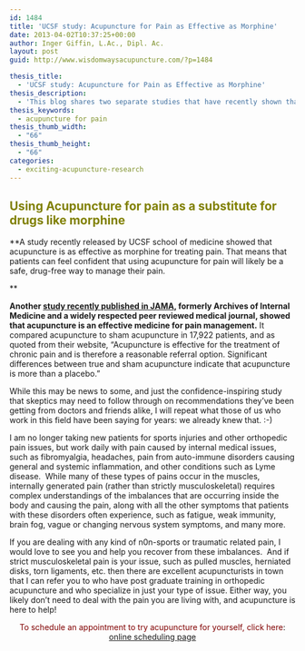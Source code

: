 ```yaml
---
id: 1484
title: 'UCSF study: Acupuncture for Pain as Effective as Morphine'
date: 2013-04-02T10:37:25+00:00
author: Inger Giffin, L.Ac., Dipl. Ac.
layout: post
guid: http://www.wisdomwaysacupuncture.com/?p=1484

thesis_title:
  - 'UCSF study: Acupuncture for Pain as Effective as Morphine'
thesis_description:
  - 'This blog shares two separate studies that have recently shown that using acupuncture for pain is very effective. '
thesis_keywords:
  - acupuncture for pain
thesis_thumb_width:
  - "66"
thesis_thumb_height:
  - "66"
categories:
  - exciting-acupuncture-research
---
```

## <span style="color: #808000;"><strong>Using Acupuncture for pain as a substitute for drugs like morphine</strong></span>

**A study recently released by UCSF school of medicine showed that acupuncture is as effective as morphine for treating pain. That means that patients can feel confident that using acupuncture for pain will likely be a safe, drug-free way to manage their pain.
  
** 

**Another [study recently published in JAMA](http://archinte.jamanetwork.com/article.aspx?articleid=1357513 "acupuncture proven effective for pain"), formerly Archives of Internal Medicine and a widely respected peer reviewed medical journal, showed that acupuncture is an effective medicine for pain management.** It compared acupuncture to sham acupuncture in 17,922 patients, and as quoted from their website, &#8220;Acupuncture is effective for the treatment of chronic pain and is therefore a reasonable referral option. Significant differences between true and sham acupuncture indicate that acupuncture is more than a placebo.&#8221;

While this may be news to some, and just the confidence-inspiring study that skeptics may need to follow through on recommendations they&#8217;ve been getting from doctors and friends alike, I will repeat what those of us who work in this field have been saying for years: we already knew that. :-)

I am no longer taking new patients for sports injuries and other orthopedic pain issues, but work daily with pain caused by internal medical issues, such as fibromyalgia, headaches, pain from auto-immune disorders causing general and systemic inflammation, and other conditions such as Lyme disease.  While many of these types of pains occur in the muscles, internally generated pain (rather than strictly musculoskeletal) requires complex understandings of the imbalances that are occurring inside the body and causing the pain, along with all the other symptoms that patients with these disorders often experience, such as fatigue, weak immunity, brain fog, vague or changing nervous system symptoms, and many more.

If you are dealing with any kind of n0n-sports or traumatic related pain, I would love to see you and help you recover from these imbalances.  And if strict musculoskeletal pain is your issue, such as pulled muscles, herniated disks, torn ligaments, etc. then there are excellent acupuncturists in town that I can refer you to who have post graduate training in orthopedic acupuncture and who specialize in just your type of issue. Either way, you likely don&#8217;t need to deal with the pain you are living with, and acupuncture is here to help!

<p style="text-align: center;">
  <span style="color: #800000;">To schedule an appointment to try acupuncture for yourself, click here</span>: <a title="Online Acupuncture Scheduling" href="http://www.wisdomwaysacupuncture.com/acupuncture-appointment-scheduling/">online scheduling page</a>
</p>

&nbsp;